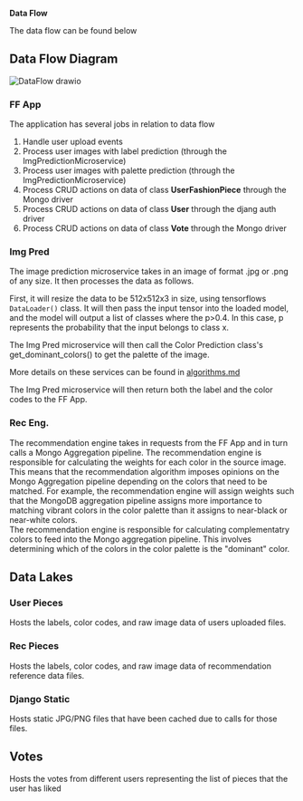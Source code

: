 **Data Flow**

The data flow can be found below

## Data Flow Diagram
![DataFlow drawio](https://user-images.githubusercontent.com/47365682/202894408-38c5d8c6-1a2b-40b2-8649-4d21369a8d84.png)

### FF App
The application has several jobs in relation to data flow
1. Handle user upload events
2. Process user images with label prediction (through the ImgPredictionMicroservice) 
3. Process user images with palette prediction (through the ImgPredictionMicroservice)
4. Process CRUD actions on data of class **UserFashionPiece** through the Mongo driver
5. Process CRUD actions on data of class **User** through the djang auth driver
6. Process CRUD actions on data of class **Vote** through the Mongo driver

### Img Pred
The image prediction microservice takes in an image of format .jpg or .png of any size. It then processes the data as follows.

First, it will resize the data to be 512x512x3 in size, using tensorflows `DataLoader()` class. It will then pass the input tensor into the loaded model, and the model will output a list of classes where the p>0.4. In this case, p represents the probability that the input belongs to class x.

The Img Pred microservice will then call the Color Prediction class's get_dominant_colors() to get the palette of the image.

More details on these services can be found in [algorithms.md](algorithms.md)

The Img Pred microservice will then return both the label and the color codes to the FF App.

### Rec Eng.
The recommendation engine takes in requests from the FF App and in turn calls a Mongo Aggregation pipeline.
The recommendation engine is responsible for calculating the weights for each color in the source image. This means that the recommendation algorithm imposes opinions on the Mongo Aggregation pipeline depending on the colors that need to be matched. For example, the recommendation engine will assign weights such that the MongoDB aggregation pipeline assigns more importance to matching vibrant colors in the color palette than it assigns to near-black or near-white colors.  
The recommendation engine is responsible for calculating complementatry colors to feed into the Mongo aggregation pipeline. This involves determining which of the colors in the color palette is the "dominant" color.

## Data Lakes
### User Pieces
Hosts the labels, color codes, and raw image data of users uploaded files.
### Rec Pieces
Hosts the labels, color codes, and raw image data of recommendation reference data files.
### Django Static
Hosts static JPG/PNG files that have been cached due to calls for those files.
## Votes
Hosts the votes from different users representing the list of pieces that the user has liked
